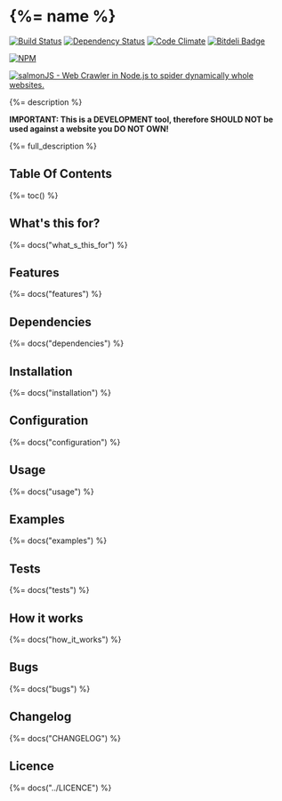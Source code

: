 # {%= name %}

[![Build Status](https://travis-ci.org/fabiocicerchia/salmonjs.png)](https://travis-ci.org/fabiocicerchia/salmonjs)
[![Dependency Status](https://gemnasium.com/fabiocicerchia/salmonjs.png)](https://gemnasium.com/fabiocicerchia/salmonjs)
[![Code Climate](https://codeclimate.com/github/fabiocicerchia/salmonjs.png)](https://codeclimate.com/github/fabiocicerchia/salmonjs)
[![Bitdeli Badge](https://d2weczhvl823v0.cloudfront.net/fabiocicerchia/salmonjs/trend.png)](https://bitdeli.com/free "Bitdeli Badge")

[![NPM](https://nodei.co/npm/salmonjs.png?downloads=true&stars=true)](https://nodei.co/npm/salmonjs/)

[![salmonJS - Web Crawler in Node.js to spider dynamically whole websites.](http://jpillora.com/github-twitter-button/img/tweet.png)](https://twitter.com/intent/tweet?text=salmonJS+-+Web+Crawler+in+Node.js+to+spider+dynamically+whole+websites.&url=https%3A%2F%2Ffabiocicerchia.github.io%2Fsalmonjs&hashtags=salmonjs&original_referer=http%3A%2F%2Fgithub.com%2F&tw_p=tweetbutton)

{%= description %}

**IMPORTANT: This is a DEVELOPMENT tool, therefore SHOULD NOT be used against a
website you DO NOT OWN!**

{%= full_description %}

## Table Of Contents
{%= toc() %}

## What's this for?
{%= docs("what_s_this_for") %}

## Features
{%= docs("features") %}

## Dependencies
{%= docs("dependencies") %}

## Installation
{%= docs("installation") %}

## Configuration
{%= docs("configuration") %}

## Usage
{%= docs("usage") %}

## Examples
{%= docs("examples") %}

## Tests
{%= docs("tests") %}

## How it works
{%= docs("how_it_works") %}

## Bugs
{%= docs("bugs") %}

## Changelog
{%= docs("CHANGELOG") %}

## Licence
{%= docs("../LICENCE") %}
